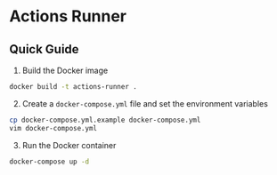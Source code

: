 # Actions Runner

## Quick Guide

1. Build the Docker image
```bash
docker build -t actions-runner .
```

2. Create a `docker-compose.yml` file and set the environment variables
```bash
cp docker-compose.yml.example docker-compose.yml
vim docker-compose.yml
```

3. Run the Docker container
```bash
docker-compose up -d
```
